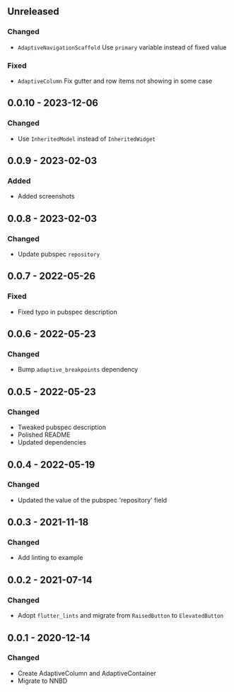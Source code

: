 ## Unreleased
### Changed
- `AdaptiveNavigationScaffold` Use `primary` variable instead of fixed value

### Fixed
- `AdaptiveColumn` Fix gutter and row items not showing in some case

## 0.0.10 - 2023-12-06
### Changed
- Use `InheritedModel` instead of `InheritedWidget`

## 0.0.9 - 2023-02-03
### Added
- Added screenshots

## 0.0.8 - 2023-02-03
### Changed
- Update pubspec `repository`

## 0.0.7 - 2022-05-26
### Fixed
- Fixed typo in pubspec description

## 0.0.6 - 2022-05-23
### Changed
- Bump `adaptive_breakpoints` dependency

## 0.0.5 - 2022-05-23
### Changed
- Tweaked pubspec description
- Polished README
- Updated dependencies

## 0.0.4 - 2022-05-19
### Changed
- Updated the value of the pubspec 'repository' field

## 0.0.3 - 2021-11-18
### Changed
- Add linting to example

## 0.0.2 - 2021-07-14
### Changed
- Adopt `flutter_lints` and migrate from `RaisedButton` to `ElevatedButton`

## 0.0.1 - 2020-12-14
### Changed
- Create AdaptiveColumn and AdaptiveContainer
- Migrate to NNBD
